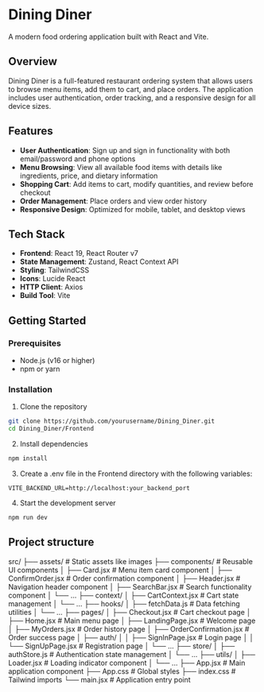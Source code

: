 # Dining Diner

A modern food ordering application built with React and Vite.

## Overview

Dining Diner is a full-featured restaurant ordering system that allows users to browse menu items, add them to cart, and place orders. The application includes user authentication, order tracking, and a responsive design for all device sizes.

## Features

- **User Authentication**: Sign up and sign in functionality with both email/password and phone options
- **Menu Browsing**: View all available food items with details like ingredients, price, and dietary information
- **Shopping Cart**: Add items to cart, modify quantities, and review before checkout
- **Order Management**: Place orders and view order history
- **Responsive Design**: Optimized for mobile, tablet, and desktop views

## Tech Stack

- **Frontend**: React 19, React Router v7
- **State Management**: Zustand, React Context API
- **Styling**: TailwindCSS
- **Icons**: Lucide React
- **HTTP Client**: Axios
- **Build Tool**: Vite

## Getting Started

### Prerequisites

- Node.js (v16 or higher)
- npm or yarn

### Installation

1. Clone the repository
```bash
git clone https://github.com/yourusername/Dining_Diner.git
cd Dining_Diner/Frontend
```

2. Install dependencies
```bash
npm install
```

3. Create a .env file in the Frontend directory with the following variables:
```env
VITE_BACKEND_URL=http://localhost:your_backend_port
```
4. Start the development server
```bash
npm run dev
```

## Project structure
src/
├── assets/           # Static assets like images
├── components/       # Reusable UI components
│   ├── Card.jsx      # Menu item card component
│   ├── ConfirmOrder.jsx # Order confirmation component
│   ├── Header.jsx    # Navigation header component
│   ├── SearchBar.jsx # Search functionality component
│   └── ...
├── context/
│   ├── CartContext.jsx # Cart state management
│   └── ...
├── hooks/
│   ├── fetchData.js  # Data fetching utilities
│   └── ...
├── pages/
│   ├── Checkout.jsx  # Cart checkout page
│   ├── Home.jsx      # Main menu page
│   ├── LandingPage.jsx # Welcome page
│   ├── MyOrders.jsx  # Order history page
│   ├── OrderConfirmation.jsx # Order success page
│   ├── auth/
│   │   ├── SignInPage.jsx # Login page
│   │   └── SignUpPage.jsx # Registration page
│   └── ...
├── store/
│   ├── authStore.js  # Authentication state management
│   └── ...
├── utils/
│   ├── Loader.jsx    # Loading indicator component
│   └── ...
├── App.jsx           # Main application component
├── App.css           # Global styles
├── index.css         # Tailwind imports
└── main.jsx          # Application entry point